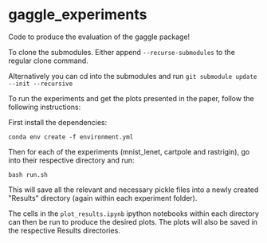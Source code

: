 # gaggle_experiments
Code to produce the evaluation of the gaggle package!

To clone the submodules. Either append ```--recurse-submodules``` to the regular clone command.

Alternatively you can cd into the submodules and run ```git submodule update --init --recursive```


To run the experiments and get the plots presented in the paper, follow the following instructions:

First install the dependencies:

<pre><code>conda env create -f environment.yml</code></pre>

Then for each of the experiments (mnist_lenet, cartpole and rastrigin), go into their respective directory and run:

<pre><code>bash run.sh</code></pre>

This will save all the relevant and necessary pickle files into a newly created "Results" directory (again within each
experiment folder).

The cells in the ```plot_results.ipynb``` ipython notebooks within each directory can then be run to produce the 
desired plots. The plots will also be saved in the respective Results directories.